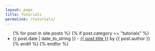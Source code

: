 ```yaml
---
layout: page
title: Tutorials
permalink: /tutorials/
---
```


<div id="posts">
  <ul>
    {% for post in site.posts %}
	{% if post.category == "tutorials" %}
      <li><span>{{ post.date | date_to_string }}</span> - <a href="{{ site.baseurl }}{{ post.url }}">{{ post.title }}</a> by <span class="italic">{{ post.author }}</span></li>
	{% endif %}    
{% endfor %}
  </ul>
</div>

